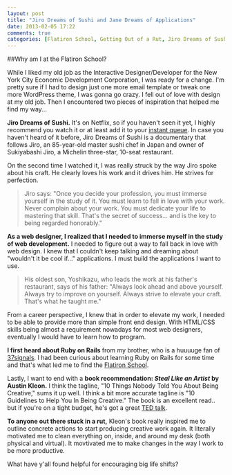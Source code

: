 ```yaml
---
layout: post
title: "Jiro Dreams of Sushi and Jane Dreams of Applications"
date: 2013-02-05 17:22
comments: true
categories: [Flatiron School, Getting Out of a Rut, Jiro Dreams of Sushi, How to Steal Like an Artist]
---
```


##Why am I at the Flatiron School?

While I liked my old job as the Interactive Designer/Developer for the New York City Economic Development Corporation, I was ready for a change. I'm pretty sure if I had to design just one more email template or tweak one more WordPress theme, I was gonna go crazy. I fell out of love with design at my old job. Then I encountered two pieces of inspiration that helped me find my way...

<!-- more -->

**Jiro Dreams of Sushi.** It's on Netflix, so if you haven't seen it yet, I highly recommend you watch it or at least add it to your [instant queue](http://movies.netflix.com/WiMovie/Jiro_Dreams_of_Sushi/70181716?locale=en-US "Jiro Dreams of Sushi on Netflix Streaming"). In case you haven't heard of it before, Jiro Dreams of Sushi is a documentary that follows Jiro, an 85-year-old master sushi chef in Japan and owner of Sukiyabashi Jiro, a Michelin three-star, 10-seat restaurant.

On the second time I watched it, I was really struck by the way Jiro spoke about his craft. He clearly loves his work and it drives him. He strives for perfection.

> Jiro says: 
> "Once you decide your profession, you must immerse yourself in the study of it. You must learn to fall in love with your work. Never complain about your work. You must dedicate your life to mastering that skill. That's the secret of success... and is the key to being regarded honorably."

**As a web designer, I realized that I needed to immerse myself in the study of web development.** I needed to figure out a way to fall back in love with web design. I knew that I couldn't keep talking and dreaming about "wouldn't it be cool if..." applications. I must build the applications I want to use. 

> His oldest son, Yoshikazu, who leads the work at his father's restaurant, says of his father: 
> "Always look ahead and above yourself. Always try to improve on yourself. Always strive to elevate your craft. That's what he taught me."

From a career perspective, I knew that in order to elevate my work, I needed to be able to provide more than simple front end design. With HTML/CSS skills being almost a requirement nowadays for most web designers, eventually I would have to learn how to program.

**I first heard about Ruby on Rails** from my brother, who is a huuuuge fan of [37signals](http://37signals.com/ "the coolest company"). I had been curious about learning Ruby on Rails for some time and that's what led me to find the [Flatiron School](http://flatironschool.com/ "Learn Ruby on Rails in NYC"). 

Lastly, I want to end with a **book recommendation: *Steal Like an Artist* by Austin Kleon.** I think the tagline, "10 Things Nobody Told You About Being Creative," sums it up well. I think a bit more accurate tagline is "10 Guidelines to Help You In Being Creative." The book is an excellent read.. but if you're on a tight budget, he's got a great [TED talk](http://www.youtube.com/watch?feature=player_embedded&v=oww7oB9rjgw "Austin Kleon TED Talk on Creative Work"). 

**To anyone out there stuck in a rut,** Kleon's book really inspired me to outline concrete actions to start producing creative work again. It literally motivated me to clean everything on, inside, and around my desk (both physical and virtual). It movtivated me to make changes in the way I work to be more productive.

What have y'all found helpful for encouraging big life shifts?